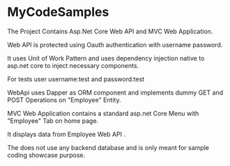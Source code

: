 # MyCodeSamples

The Project Contains Asp.Net Core Web API and MVC Web Application.

Web API is protected using Oauth authentication with username password.

It uses Unit of Work Pattern and uses dependency injection native to asp.net core to inject necessary components.

For tests user username:test and password:test

WebApi uses Dapper as ORM component and implements dummy GET and POST Operations on "Employee" Entity.

MVC Web Application contains a standard asp.net Core Menu with "Employee" Tab on home page.

It displays data from Employee Web API . 

The does not use any backend database and is only meant for sample coding showcase purpose.
